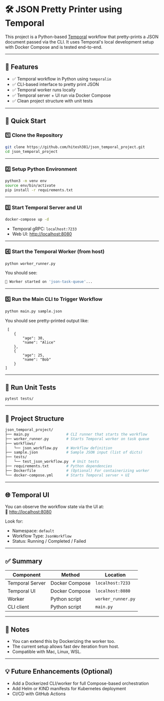 # 🛠️ JSON Pretty Printer using Temporal

This project is a Python-based [Temporal](https://temporal.io) workflow that pretty-prints a JSON document passed via the CLI. It uses Temporal's local development setup with Docker Compose and is tested end-to-end.

---

## 📂 Features

- ✅ Temporal workflow in Python using `temporalio`
- ✅ CLI-based interface to pretty print JSON
- ✅ Temporal worker runs locally
- ✅ Temporal server + UI run via Docker Compose
- ✅ Clean project structure with unit tests

---

## 🚀 Quick Start

### 1️⃣ Clone the Repository

```bash
git clone https://github.com/hitesh381/json_temporal_project.git
cd json_temporal_project
```

---

### 2️⃣ Setup Python Environment

```bash
python3 -m venv env
source env/bin/activate
pip install -r requirements.txt
```

---

### 3️⃣ Start Temporal Server and UI

```bash
docker-compose up -d
```

- Temporal gRPC: `localhost:7233`
- Web UI: [http://localhost:8080](http://localhost:8080)

---

### 4️⃣ Start the Temporal Worker (from host)

```bash
python worker_runner.py
```

You should see:
```bash
🚀 Worker started on 'json-task-queue'...
```

---

### 5️⃣ Run the Main CLI to Trigger Workflow

```bash
python main.py sample.json
```

You should see pretty-printed output like:

```✅ Pretty Printed JSON:
 [
    {
        "age": 30,
        "name": "Alice"
    },
    {
        "age": 25,
        "name": "Bob"
    }
]
```

---

## 🧪 Run Unit Tests

```bash
pytest tests/
```

---

## 🧰 Project Structure

```bash
json_temporal_project/
├── main.py                 # CLI runner that starts the workflow
├── worker_runner.py        # Starts Temporal worker on task queue
├── workflows/
│   └── json_workflow.py    # Workflow definition
├── sample.json             # Sample JSON input (list of dicts)
├── tests/
│   └── test_json_workflow.py  # Unit tests
├── requirements.txt        # Python dependencies
├── Dockerfile              # (Optional) For containerizing worker
└── docker-compose.yml      # Starts Temporal server + UI
```

---

## 🌐 Temporal UI

You can observe the workflow state via the UI at:  
🔗 [http://localhost:8080](http://localhost:8080)

Look for:
- Namespace: `default`
- Workflow Type: `JsonWorkflow`
- Status: Running / Completed / Failed

---

## ✅ Summary

| Component         | Method             | Location         |
|------------------|--------------------|------------------|
| Temporal Server   | Docker Compose     | `localhost:7233` |
| Temporal UI       | Docker Compose     | `localhost:8080` |
| Worker            | Python script      | `worker_runner.py` |
| CLI client        | Python script      | `main.py`        |

---

## 📌 Notes

- You can extend this by Dockerizing the worker too.
- The current setup allows fast dev iteration from host.
- Compatible with Mac, Linux, WSL.

---

## 💡 Future Enhancements (Optional)

- Add a Dockerized CLI/worker for full Compose-based orchestration
- Add Helm or KIND manifests for Kubernetes deployment
- CI/CD with GitHub Actions
